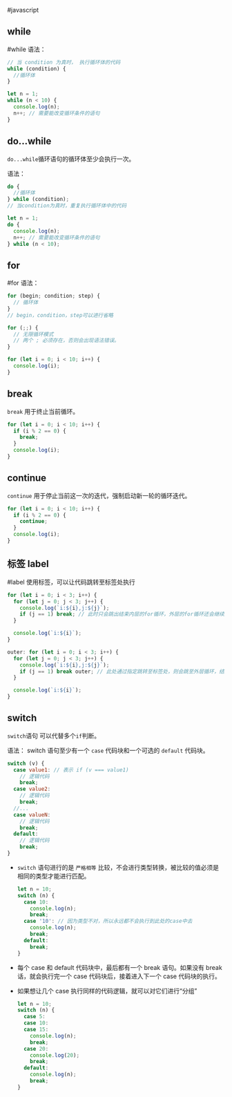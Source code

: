 #javascript 
## while
#while
语法：

```js {.line-numbers}
// 当 condition 为真时， 执行循环体的代码
while (condition) {
  //循环体
}
```

```js {.line-numbers}
let n = 1;
while (n < 10) {
  console.log(n);
  n++; // 需要能改变循环条件的语句
}
```

## do...while

`do...while`循环语句的循环体至少会执行一次。

语法：

```js {.line-numbers}
do {
  //循环体
} while (condition);
// 当condition为真时，重复执行循环体中的代码
```

```js {.line-numbers}
let n = 1;
do {
  console.log(n);
  n++; // 需要能改变循环条件的语句
} while (n < 10);
```

## for
#for
语法：

```js {.line-numbers}
for (begin; condition; step) {
  // 循环体
}
// begin，condition，step可以进行省略

for (;;) {
  // 无限循环模式
  // 两个 ; 必须存在，否则会出现语法错误。
}
```

```js {.line-numbers}
for (let i = 0; i < 10; i++) {
  console.log(i);
}
```

## break

`break` 用于终止当前循环。

```js {.line-numbers}
for (let i = 0; i < 10; i++) {
  if (i % 2 == 0) {
    break;
  }
  console.log(i);
}
```

## continue

`continue` 用于停止当前这一次的迭代，强制启动新一轮的循环迭代。

```js {.line-numbers}
for (let i = 0; i < 10; i++) {
  if (i % 2 == 0) {
    continue;
  }
  console.log(i);
}
```

## 标签 label
#label
使用标签，可以让代码跳转至标签处执行

```js {.line-numbers}
for (let i = 0; i < 3; i++) {
  for (let j = 0; j < 3; j++) {
    console.log(`i:${i},j:${j}`);
    if (j == 1) break; // 此时只会跳出结束内层的for循环，外层的for循环还会继续进行迭代
  }

  console.log(`i:${i}`);
}

outer: for (let i = 0; i < 3; i++) {
  for (let j = 0; j < 3; j++) {
    console.log(`i:${i},j:${j}`);
    if (j == 1) break outer; // 此处通过指定跳转至标签处，则会跳至外层循环，结束两个for循环
  }

  console.log(`i:${i}`);
}
```

## switch

`switch`语句 可以代替多个`if`判断。

语法：
switch 语句至少有一个 `case` 代码块和一个可选的 `default` 代码块。

```js {.line-numbers}
switch (v) {
  case value1: // 表示 if (v === value1)
    // 逻辑代码
    break;
  case value2:
    // 逻辑代码
    break;
  //...
  case valueN:
    // 逻辑代码
    break;
  default:
    // 逻辑代码
    break;
}
```

- `switch` 语句进行的是 `严格相等` 比较，不会进行类型转换，被比较的值必须是相同的类型才能进行匹配。

  ```js {.line-numbers}
  let n = 10;
  switch (n) {
    case 10:
      console.log(n);
      break;
    case '10': // 因为类型不对，所以永远都不会执行到此处的case中去
      console.log(n);
      break;
    default:
      break;
  }
  ```

- 每个 case 和 default 代码块中，最后都有一个 break 语句。如果没有 break 话，就会执行完一个 case 代码块后，接着进入下一个 case 代码块的执行。
- 如果想让几个 case 执行同样的代码逻辑，就可以对它们进行“分组”
  ```js {.line-numbers}
  let n = 10;
  switch (n) {
    case 5:
    case 10:
    case 15:
      console.log(n);
      break;
    case 20:
      console.log(20);
      break;
    default:
      console.log(n);
      break;
  }
  ```
